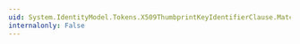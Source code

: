 ```yaml
---
uid: System.IdentityModel.Tokens.X509ThumbprintKeyIdentifierClause.Matches(System.Security.Cryptography.X509Certificates.X509Certificate2)
internalonly: False
---
```

